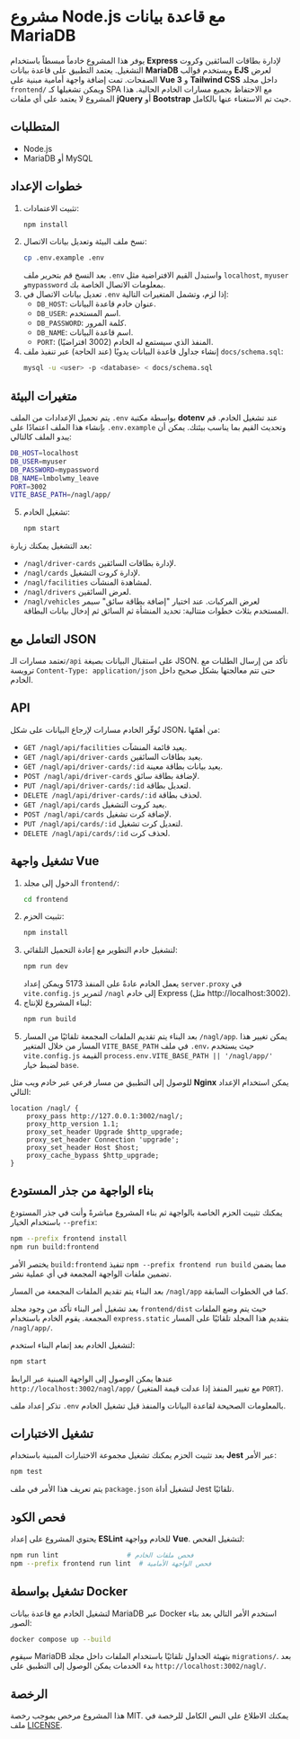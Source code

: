 # مشروع Node.js مع قاعدة بيانات MariaDB

يوفر هذا المشروع خادماً مبسطاً باستخدام **Express** لإدارة بطاقات السائقين وكروت التشغيل. يعتمد التطبيق على قاعدة بيانات **MariaDB** ويستخدم قوالب **EJS** لعرض الصفحات.
تمت إضافة واجهة أمامية مبنية على **Vue 3** و **Tailwind CSS** داخل مجلد `frontend/` ويمكن تشغيلها كـ SPA مع الاحتفاظ بجميع مسارات الخادم الحالية.
هذا المشروع لا يعتمد على أي ملفات **jQuery** أو **Bootstrap** حيث تم الاستغناء عنها بالكامل.

## المتطلبات

- Node.js
- MariaDB أو MySQL

## خطوات الإعداد

1. تثبيت الاعتمادات:
   ```bash
   npm install
   ```
2. نسخ ملف البيئة وتعديل بيانات الاتصال:
   ```bash
   cp .env.example .env
   ```
   بعد النسخ قم بتحرير ملف `.env` واستبدل القيم الافتراضية مثل `localhost`,
   `myuser` و`mypassword` بمعلومات الاتصال الخاصة بك.
3. تعديل بيانات الاتصال في `.env` إذا لزم، وتشمل المتغيرات التالية:
   - `DB_HOST`: عنوان خادم قاعدة البيانات.
   - `DB_USER`: اسم المستخدم.
   - `DB_PASSWORD`: كلمة المرور.
   - `DB_NAME`: اسم قاعدة البيانات.
   - `PORT`: المنفذ الذي سيستمع له الخادم (3002 افتراضيًا).
4. إنشاء جداول قاعدة البيانات يدويًا (عند الحاجة) عبر تنفيذ ملف `docs/schema.sql`:
   ```bash
   mysql -u <user> -p <database> < docs/schema.sql
   ```
## متغيرات البيئة

يتم تحميل الإعدادات من الملف `.env` بواسطة مكتبة **dotenv** عند تشغيل الخادم. قم بإنشاء هذا الملف اعتمادًا على `.env.example` وتحديث القيم بما يناسب بيئتك.
يمكن أن يبدو الملف كالتالي:

```bash
DB_HOST=localhost
DB_USER=myuser
DB_PASSWORD=mypassword
DB_NAME=lmbolwmy_leave
PORT=3002
VITE_BASE_PATH=/nagl/app/
```
5. تشغيل الخادم:
   ```bash
   npm start
   ```

بعد التشغيل يمكنك زيارة:
- `/nagl/driver-cards` لإدارة بطاقات السائقين.
- `/nagl/cards` لإدارة كروت التشغيل.
- `/nagl/facilities` لمشاهدة المنشآت.
- `/nagl/drivers` لعرض السائقين.
- `/nagl/vehicles` لعرض المركبات.
عند اختيار "إضافة بطاقة سائق" سيمر المستخدم بثلاث خطوات متتالية: تحديد المنشأة ثم السائق ثم إدخال بيانات البطاقة.


## التعامل مع JSON

تعتمد مسارات الـ`/api` على استقبال البيانات بصيغة JSON. تأكد من إرسال الطلبات مع ترويسة
`Content-Type: application/json` حتى تتم معالجتها بشكل صحيح داخل الخادم.

## API

تُوفّر الخادم مسارات لإرجاع البيانات على شكل JSON، من أهمّها:

- `GET /nagl/api/facilities` يعيد قائمة المنشآت.
- `GET /nagl/api/driver-cards` يعيد بطاقات السائقين.
- `GET /nagl/api/driver-cards/:id` يعيد بيانات بطاقة معينة.
- `POST /nagl/api/driver-cards` لإضافة بطاقة سائق.
- `PUT /nagl/api/driver-cards/:id` لتعديل بطاقة.
- `DELETE /nagl/api/driver-cards/:id` لحذف بطاقة.
- `GET /nagl/api/cards` يعيد كروت التشغيل.
- `POST /nagl/api/cards` لإضافة كرت تشغيل.
- `PUT /nagl/api/cards/:id` لتعديل كرت تشغيل.
- `DELETE /nagl/api/cards/:id` لحذف كرت.

## تشغيل واجهة Vue

1. الدخول إلى مجلد `frontend/`:
   ```bash
   cd frontend
   ```
2. تثبيت الحزم:
   ```bash
   npm install
   ```
3. لتشغيل خادم التطوير مع إعادة التحميل التلقائي:
   ```bash
   npm run dev
   ```
   يعمل الخادم عادةً على المنفذ 5173 ويمكن إعداد `server.proxy` في `vite.config.js` لتمرير `/nagl` إلى خادم Express (مثل http://localhost:3002).
4. لبناء المشروع للإنتاج:
   ```bash
   npm run build
   ```
5. بعد البناء يتم تقديم الملفات المجمعة تلقائيًا من المسار `/nagl/app`.
   يمكن تغيير هذا المسار من خلال المتغير `VITE_BASE_PATH` في ملف `.env`، حيث
   يستخدم `vite.config.js` القيمة `process.env.VITE_BASE_PATH || '/nagl/app/'`
   لضبط خيار `base`.

للوصول إلى التطبيق من مسار فرعي عبر خادم ويب مثل **Nginx** يمكن استخدام الإعداد التالي:

```nginx
location /nagl/ {
    proxy_pass http://127.0.0.1:3002/nagl/;
    proxy_http_version 1.1;
    proxy_set_header Upgrade $http_upgrade;
    proxy_set_header Connection 'upgrade';
    proxy_set_header Host $host;
    proxy_cache_bypass $http_upgrade;
}
```

## بناء الواجهة من جذر المستودع

يمكنك تثبيت الحزم الخاصة بالواجهة ثم بناء المشروع مباشرةً وأنت في جذر المستودع باستخدام الخيار `--prefix`:

```bash
npm --prefix frontend install
npm run build:frontend
```

يختصر الأمر `build:frontend` تنفيذ `npm --prefix frontend run build` مما يضمن تضمين ملفات الواجهة المجمعة في أي عملية نشر.

بعد البناء يتم تقديم الملفات المجمعة من المسار `/nagl/app` كما في الخطوات السابقة.

بعد تشغيل أمر البناء تأكد من وجود مجلد `frontend/dist` حيث يتم وضع الملفات المجمعة. يقوم الخادم باستخدام `express.static` بتقديم هذا المجلد تلقائيًا على المسار `/nagl/app/`.

لتشغيل الخادم بعد إتمام البناء استخدم:

```bash
npm start
```

عندها يمكن الوصول إلى الواجهة المبنية عبر الرابط `http://localhost:3002/nagl/app/` (مع تغيير المنفذ إذا عدلت قيمة المتغير `PORT`).

تذكر إعداد ملف `.env` بالمعلومات الصحيحة لقاعدة البيانات والمنفذ قبل تشغيل الخادم.

## تشغيل الاختبارات

بعد تثبيت الحزم يمكنك تشغيل مجموعة الاختبارات المبنية باستخدام **Jest** عبر الأمر:

```bash
npm test
```
يتم تعريف هذا الأمر في ملف `package.json` لتشغيل أداة Jest تلقائيًا.

## فحص الكود

يحتوي المشروع على إعداد **ESLint** للخادم وواجهة **Vue**. لتشغيل الفحص:

```bash
npm run lint                 # فحص ملفات الخادم
npm --prefix frontend run lint  # فحص الواجهة الأمامية
```
## تشغيل بواسطة Docker

لتشغيل الخادم مع قاعدة بيانات MariaDB عبر Docker استخدم الأمر التالي بعد بناء الصور:

```bash
docker compose up --build
```

سيقوم MariaDB بتهيئة الجداول تلقائيًا باستخدام الملفات داخل مجلد `migrations/`.
بعد بدء الخدمات يمكن الوصول إلى التطبيق على `http://localhost:3002/nagl/`.


## الرخصة

هذا المشروع مرخص بموجب رخصة MIT. يمكنك الاطلاع على النص الكامل للرخصة في ملف [LICENSE](LICENSE).
